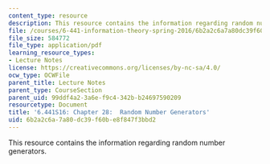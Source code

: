 ```yaml
---
content_type: resource
description: This resource contains the information regarding random number generators.
file: /courses/6-441-information-theory-spring-2016/6b2a2c6a7a80dc39f60be8f847f3bbd2_MIT6_441S16_chapter_28.pdf
file_size: 584772
file_type: application/pdf
learning_resource_types:
- Lecture Notes
license: https://creativecommons.org/licenses/by-nc-sa/4.0/
ocw_type: OCWFile
parent_title: Lecture Notes
parent_type: CourseSection
parent_uid: 99ddf4a2-3a6e-f9c4-342b-b24697590209
resourcetype: Document
title: '6.441S16: Chapter 28:  Random Number Generators'
uid: 6b2a2c6a-7a80-dc39-f60b-e8f847f3bbd2
---
```

This resource contains the information regarding random number generators.